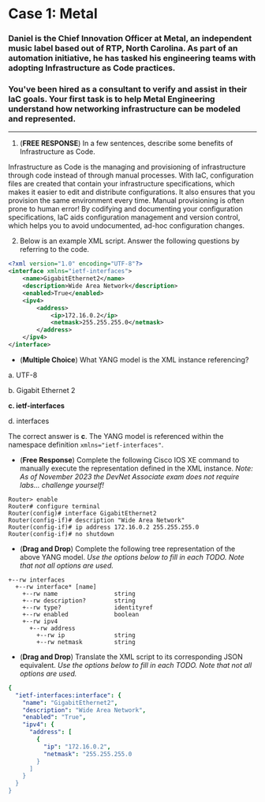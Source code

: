 # Case 1: Metal
### Daniel is the Chief Innovation Officer at Metal, an independent music label based out of RTP, North Carolina. As part of an automation initiative, he has tasked his engineering teams with adopting Infrastructure as Code practices.
### You've been hired as a consultant to verify and assist in their IaC goals. Your first task is to help Metal Engineering understand how networking infrastructure can be modeled and represented. 
---
1. (**FREE RESPONSE**) In a few sentences, describe some benefits of Infrastructure as Code.

Infrastructure as Code is the managing and provisioning of infrastructure through code instead of through manual processes.
With IaC, configuration files are created that contain your infrastructure specifications, which makes it easier to edit and distribute configurations. 
It also ensures that you provision the same environment every time. Manual provisioning is often prone to human error! 
By codifying and documenting your configuration specifications, IaC aids configuration management and version control, which helps you to avoid undocumented, ad-hoc configuration changes.


2. Below is an example XML script. Answer the following questions by referring to the code.
```xml
<?xml version="1.0" encoding="UTF-8"?>
<interface xmlns="ietf-interfaces">
	<name>GigabitEthernet2</name>
	<description>Wide Area Network</description>
	<enabled>True</enabled>
	<ipv4>
		<address>
			<ip>172.16.0.2</ip>
			<netmask>255.255.255.0</netmask>
		</address>
	</ipv4>
</interface>
```

- (**Multiple Choice**) What YANG model is the XML instance referencing?
  
a.  UTF-8

b.  Gigabit Ethernet 2

**c.  ietf-interfaces**

d.  interfaces

The correct answer is **c**. The YANG model is referenced within the namespace definition ```xmlns="ietf-interfaces"```.


- (**Free Response**) Complete the following Cisco IOS XE command to manually execute the representation defined in the XML instance. *Note: As of November 2023 the DevNet Associate exam does not require labs... challenge yourself!*
```ios-xe
Router> enable
Router# configure terminal
Router(config)# interface GigabitEthernet2
Router(config-if)# description "Wide Area Network"
Router(config-if)# ip address 172.16.0.2 255.255.255.0
Router(config-if)# no shutdown
```

- (**Drag and Drop**) Complete the following tree representation of the above YANG model. *Use the options below to fill in each TODO. Note that not all options are used.*
```
+--rw interfaces
  +--rw interface* [name]
    +--rw name                string
    +--rw description?        string
    +--rw type?               identityref
    +--rw enabled             boolean
    +--rw ipv4
      +--rw address
        +--rw ip              string
        +--rw netmask         string
```


- (**Drag and Drop**) Translate the XML script to its corresponding JSON equivalent. *Use the options below to fill in each TODO. Note that not all options are used.*
```yaml
{
  "ietf-interfaces:interface": {
    "name": "GigabitEthernet2",
    "description": "Wide Area Network",
    "enabled": "True",
    "ipv4": {
      "address": [
        {
          "ip": "172.16.0.2",
          "netmask": "255.255.255.0
        }
      ]
    }
  }
}			
```
